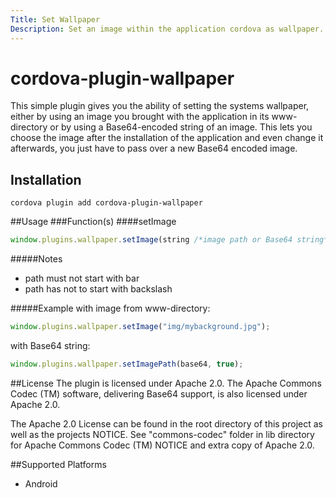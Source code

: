 ```yaml
---
Title: Set Wallpaper
Description: Set an image within the application cordova as wallpaper.
---
```


# cordova-plugin-wallpaper

This simple plugin gives you the ability of setting the systems wallpaper, either by using an image you brought with the application in its www-directory or by using a Base64-encoded string of an image. This lets you choose the image after the installation of the application and even change it afterwards, you just have to pass over a new Base64 encoded image.

## Installation

    cordova plugin add cordova-plugin-wallpaper

##Usage
###Function(s)
####setImage
```javascript
window.plugins.wallpaper.setImage(string /*image path or Base64 string*/, boolean /*flag for using Base64*/);
```
#####Notes
 - path must not start with bar
 - path has not to start with backslash

#####Example
with image from www-directory:

```javascript
window.plugins.wallpaper.setImage("img/mybackground.jpg");
```

with Base64 string:

```javascript
window.plugins.wallpaper.setImagePath(base64, true);
```

##License
The plugin is licensed under Apache 2.0.
The Apache Commons Codec (TM) software, delivering Base64 support, is also licensed under Apache 2.0.

The Apache 2.0 License can be found in the root directory of this project as well as the projects NOTICE. See "commons-codec" folder in lib directory for Apache Commons Codec (TM) NOTICE and extra copy of Apache 2.0.


##Supported Platforms
- Android
